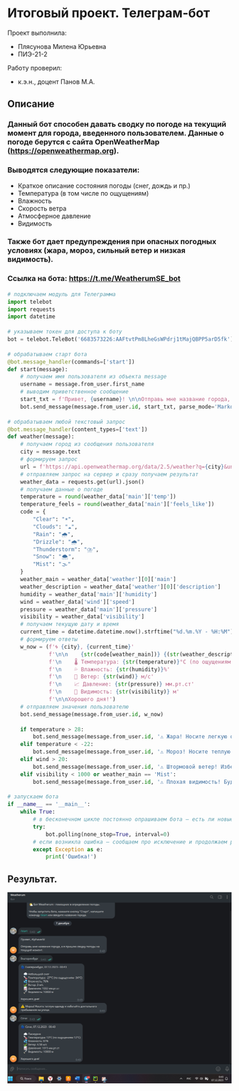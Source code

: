 # Итоговый проект. Телеграм-бот
Проект выполнила:
- Плясунова Милена Юрьевна
- ПИЭ-21-2

Работу проверил:
- к.э.н., доцент Панов М.А.

## Описание
### Данный бот способен давать сводку по погоде на текущий момент для города, введенного пользователем. Данные о погоде берутся с сайта OpenWeatherMap (https://openweathermap.org).
### Выводятся следующие показатели:
- Краткое описание состояния погоды (снег, дождь и пр.)
- Температура (в том числе по ощущениям)
- Влажность
- Скорость ветра
- Атмосферное давление
- Видимость
### Также бот дает предупреждения при опасных погодных условиях (жара, мороз, сильный ветер и низкая видимость).
### Ссылка на бота: https://t.me/WeatherumSE_bot

```python
# подключаем модуль для Телеграмма
import telebot
import requests
import datetime

# указываем токен для доступа к боту
bot = telebot.TeleBot('6683573226:AAFtvtPm8LheGsWPdrj1tMajQBPP5arD5fk')

# обрабатываем старт бота
@bot.message_handler(commands=['start'])
def start(message):
    # получаем имя пользователя из объекта message
    username = message.from_user.first_name
    # выводим приветственное сообщение
    start_txt = f'Привет, {username}! \n\nОтправь мне название города, а я пришлю сводку погоды на текущий момент.'
    bot.send_message(message.from_user.id, start_txt, parse_mode='Markdown')

# обрабатываем любой текстовый запрос
@bot.message_handler(content_types=['text'])
def weather(message):
    # получаем город из сообщения пользователя
    city = message.text
    # формируем запрос
    url = f'https://api.openweathermap.org/data/2.5/weather?q={city}&units=metric&lang=ru&appid=79d1ca96933b0328e1c7e3e7a26cb347'
    # отправляем запрос на сервер и сразу получаем результат
    weather_data = requests.get(url).json()
    # получаем данные о погоде
    temperature = round(weather_data['main']['temp'])
    temperature_feels = round(weather_data['main']['feels_like'])
    code = {
        "Clear": "☀️",
        "Clouds": "☁️",
        "Rain": "🌧️",
        "Drizzle": "🌧️",
        "Thunderstorm": "⛈️",
        "Snow": "🌨️",
        "Mist": "🌫️"
    }
    weather_main = weather_data['weather'][0]['main']
    weather_description = weather_data['weather'][0]['description']
    humidity = weather_data['main']['humidity']
    wind = weather_data['wind']['speed']
    pressure = weather_data['main']['pressure']
    visibility = weather_data['visibility']
    # получаем текущую дату и время
    current_time = datetime.datetime.now().strftime("%d.%m.%Y - %H:%M")
    # формируем ответы
    w_now = (f'🌀️ {city}, {current_time}'
             f'\n\n    {str(code[weather_main])} {(str(weather_description)).capitalize()}'
             f'\n    🌡️ Температура: {str(temperature)}°C (по ощущениям {str(temperature_feels)}°C)'
             f'\n    💦 Влажность: {str(humidity)}%'
             f'\n    🍃 Ветер: {str(wind)} м/c'
             f'\n    📈 Давление: {str(pressure)} мм.рт.ст'
             f'\n    🔦 Видимость: {str(visibility)} м'
             f'\n\nХорошего дня!')
    # отправляем значения пользователю
    bot.send_message(message.from_user.id, w_now)

    if temperature > 28:
        bot.send_message(message.from_user.id, '⚠️ Жара! Носите легкую одежду, пейте достаточно воды, избегайте длительного нахождения на солнце.')
    elif temperature < -22:
        bot.send_message(message.from_user.id, '⚠️ Мороз! Носите теплую одежду и избегайте длительного пребывания на улице.')
    elif wind > 20:
        bot.send_message(message.from_user.id, '⚠️ Штормовой ветер! Избегайте открытых пространств и держитесь подальше от деревьев, рекламных щитов и других потенциально опасных объектов. По возможности не выходите на улицу.')
    elif visibility < 1000 or weather_main == 'Mist':
        bot.send_message(message.from_user.id, '⚠️ Плохая видимость! Будьте осторожны за рулем и на дорогах!')ТВ

# запускаем бота
if __name__ == '__main__':
    while True:
        # в бесконечном цикле постоянно опрашиваем бота — есть ли новые сообщения
        try:
            bot.polling(none_stop=True, interval=0)
        # если возникла ошибка — сообщаем про исключение и продолжаем работу
        except Exception as e:
            print('Ошибка!')
```

## Результат.
![Меню](https://github.com/Alphaverb/Software_Engineering/blob/Итоговый_проект/pic/1.png)

